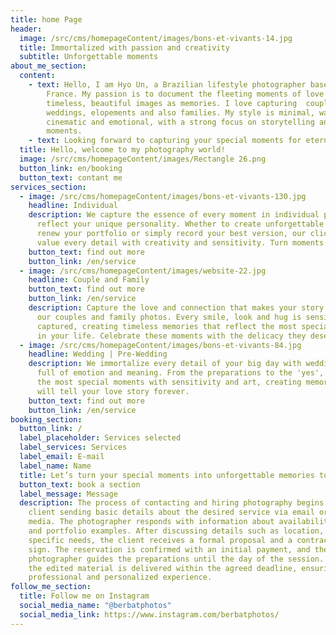 ```yaml
---
title: home Page
header:
  image: /src/cms/homepageContent/images/bons-et-vivants-14.jpg
  title: Immortalized with passion and creativity
  subtitle: Unforgettable moments
about_me_section:
  content:
    - text: Hello, I am Hyo Un, a Brazilian lifestyle photographer based in Roscoff,
        France. My passion is to document the fleeting moments of love to create
        timeless, beautiful images as memories. I love capturing  couples,
        weddings, elopements and also families. My style is minimal, warm,
        cinematic and emotional, with a strong focus on storytelling and natural
        moments.
    - text: Looking forward to capturing your special moments for eternity!
  title: Hello, welcome to my photography world!
  image: /src/cms/homepageContent/images/Rectangle 26.png
  button_link: en/booking
  button_text: contant me
services_section:
  - image: /src/cms/homepageContent/images/bons-et-vivants-130.jpg
    headline: Individual
    description: We capture the essence of every moment in individual photos that
      reflect your unique personality. Whether to create unforgettable memories,
      renew your portfolio or simply record your best version, our clickers
      value every detail with creativity and sensitivity. Turn moments into art!
    button_text: find out more
    button_link: /en/service
  - image: /src/cms/homepageContent/images/website-22.jpg
    headline: Couple and Family
    button_text: find out more
    button_link: /en/service
    description: Capture the love and connection that makes your story unique with
      our couples and family photos. Every smile, look and hug is sensitively
      captured, creating timeless memories that reflect the most special bonds
      in your life. Celebrate these moments with the delicacy they deserve!
  - image: /src/cms/homepageContent/images/bons-et-vivants-84.jpg
    headline: Wedding | Pre-Wedding
    description: We immortalize every detail of your big day with wedding photos
      full of emotion and meaning. From the preparations to the 'yes', we record
      the most special moments with sensitivity and art, creating memories that
      will tell your love story forever.
    button_text: find out more
    button_link: /en/service
booking_section:
  button_link: /
  label_placeholder: Services selected
  label_services: Services
  label_email: E-mail
  label_name: Name
  title: Let’s turn your special moments into unforgettable memories together!
  button_text: book a section
  label_message: Message
  description: The process of contacting and hiring photography begins with the
    client sending basic details about the desired service via email or social
    media. The photographer responds with information about availability, prices
    and portfolio examples. After discussing details such as location, date and
    specific needs, the client receives a formal proposal and a contract to
    sign. The reservation is confirmed with an initial payment, and the
    photographer guides the preparations until the day of the session. Finally,
    the edited material is delivered within the agreed deadline, ensuring a
    professional and personalized experience.
follow_me_section:
  title: Follow me on Instagram
  social_media_name: "@berbatphotos"
  social_media_link: https://www.instagram.com/berbatphotos/
---
```

